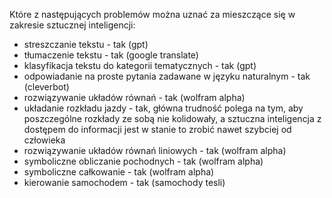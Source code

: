 Które z następujących problemów można uznać za mieszczące się w zakresie sztucznej inteligencji:
- streszczanie tekstu - tak (gpt)
- tłumaczenie tekstu - tak (google translate)
- klasyfikacja tekstu do kategorii tematycznych - tak (gpt)
- odpowiadanie na proste pytania zadawane w języku naturalnym - tak (cleverbot)
- rozwiązywanie układów równań - tak (wolfram alpha)
- układanie rozkładu jazdy - tak, główna trudność polega na tym, aby poszczególne rozkłady ze sobą nie kolidowały, a sztuczna inteligencja z dostępem do informacji jest w stanie to zrobić nawet szybciej od człowieka
- rozwiązywanie układów równań liniowych - tak (wolfram alpha)
- symboliczne obliczanie pochodnych - tak (wolfram alpha)
- symboliczne całkowanie - tak (wolfram alpha)
- kierowanie samochodem - tak (samochody tesli)
